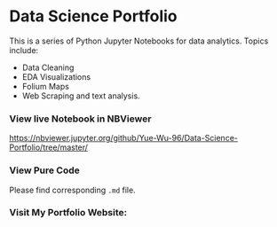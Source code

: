 # Data Science Portfolio


This is a series of Python Jupyter Notebooks for data analytics. Topics include:
* Data Cleaning
* EDA Visualizations
* Folium Maps
* Web Scraping and text analysis.

### View live Notebook in NBViewer

https://nbviewer.jupyter.org/github/Yue-Wu-96/Data-Science-Portfolio/tree/master/

### View Pure Code

Please find corresponding `.md` file.

### Visit My Portfolio Website:




